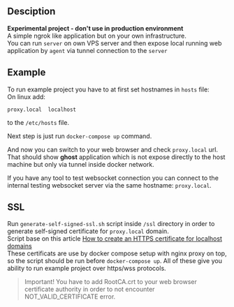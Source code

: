 ## Desciption
**Experimental project - don't use in production environment**  
A simple ngrok like application but on your own infrastructure.  
You can run `server` on own VPS server and then expose local running web application by `agent` via tunnel connection to the `server`

## Example
To run example project you have to at first set hostnames in `hosts` file:  
On linux add:   
```
proxy.local  localhost
```
to the `/etc/hosts` file.

Next step is just run `docker-compose up` command.

And now you can switch to your web browser and check `proxy.local` url. 
That should show **ghost** application which is not expose directly to the host machine but only via tunnel inside docker network.

If you have any tool to test websocket connection you can connect to the internal testing websocket server 
via the same hostname: `proxy.local`.

## SSL
Run `generate-self-signed-ssl.sh` script inside `/ssl` directory in order to generate self-signed certificate for `proxy.local` domain.  
Script base on this article [How to create an HTTPS certificate for localhost domains](https://gist.github.com/cecilemuller/9492b848eb8fe46d462abeb26656c4f8)  
These certificats are use by docker compose setup with nginx proxy on top, so the script should be run before `docker-compose up`. All of these give you ability to run example project over https/wss protocols.

> Important! You have to add RootCA.crt to your web browser certificate authority in order to not encounter NOT_VALID_CERTIFICATE error.
